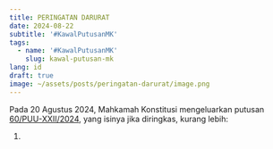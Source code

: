 ```yaml
---
title: PERINGATAN DARURAT
date: 2024-08-22
subtitle: '#KawalPutusanMK'
tags:
  - name: '#KawalPutusanMK'
    slug: kawal-putusan-mk
lang: id
draft: true
image: ~/assets/posts/peringatan-darurat/image.png
---
```

Pada 20 Agustus 2024, Mahkamah Konstitusi mengeluarkan putusan [60/PUU-XXII/2024](https://s.mkri.id/public/content/persidangan/putusan/putusan_mkri_11003_1724130779.pdf), yang isinya jika diringkas, kurang lebih:

1.
